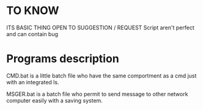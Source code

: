 # TO KNOW
ITS BASIC THING
OPEN TO SUGGESTION / REQUEST
Script aren't perfect and can contain bug


# Programs description
CMD.bat is a little batch file who have the same comportment as a cmd just with an integrated ls.

MSGER.bat is a batch file who permit to send message to other network computer easily with a saving system.
